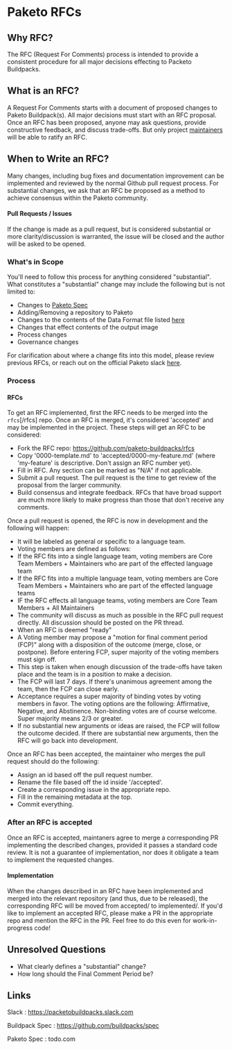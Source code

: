 # Paketo RFCs

## Why RFC?
The RFC (Request For Comments) process is intended to provide a consistent procedure for all major decisions effecting to Packeto Buildpacks.

## What is an RFC?
A Request For Comments starts with a document of proposed changes to Paketo Buildpack(s).
All major decisions must start with an RFC proposal.
Once an RFC has been proposed, anyone may ask questions, provide constructive feedback,
and discuss trade-offs. But only project [maintainers](todo.com) will be able to ratify an RFC.

## When to Write an RFC?
Many changes, including bug fixes and documentation improvement can be implemented and reviewed by the normal
Github pull request process.
For substantial changes, we ask that an RFC be proposed as a method to achieve consensus within the Paketo community.

#### Pull Requests / Issues
If the change is made as a pull request, but is considered substantial or more clarity/discussion is warranted, the issue will be closed and the author will be asked to be opened.

### What's in Scope
You'll need to follow this process for anything considered "substantial".
What constitutes a "substantial" change may include the following but is not limited to:
- Changes to [Paketo Spec](todo.com)
- Adding/Removing a repository to Paketo
- Changes to the contents of the Data Format file listed [here](https://github.com/buildpacks/spec/blob/master/buildpack.md#data-format)
- Changes that effect contents of the output image
- Process changes
- Governance changes

For clarification about where a change fits into this model, please review previous RFCs, or reach
out on the official Paketo slack [here](packetobuildpacks.slack.com).

### Process
#### RFCs
To get an RFC implemented, first the RFC needs to be merged into the `rfcs`[/rfcs] repo. Once an RFC is merged, it's considered 'accepted' and may be implemented in the project. These steps will get an RFC to be considered:

- Fork the RFC repo: <https://github.com/paketo-buildpacks/rfcs>
- Copy '0000-template.md' to 'accepted/0000-my-feature.md' (where 'my-feature' is descriptive. Don't assign an RFC number yet).
- Fill in RFC. Any section can be marked as "N/A" if not applicable.
- Submit a pull request. The pull request is the time to get review of the proposal from the larger community.
- Build consensus and integrate feedback. RFCs that have broad support are much more likely to make progress than those that don't receive any comments.

Once a pull request is opened, the RFC is now in development and the following will happen:

- It will be labeled as general or specific to a language team.
- Voting members are defined as follows:
- If the RFC fits into a single language team, voting members are Core Team Members + Maintainers who are part of the effected language team
- If the RFC fits into a multiple language team, voting members are Core Team Members + Maintainers who are part of the effected language teams
- IF the RFC effects all language teams, voting members are Core Team Members + All Maintainers
- The community will discuss as much as possible in the RFC pull request directly. All discussion should be posted on the PR thread.
- When an RFC is deemed "ready"
- A Voting member may propose a "motion for final comment period (FCP)" along with a disposition of the outcome (merge, close, or postpone). Before entering FCP, super majority of the voting members must sign off.
- This step is taken when enough discussion of the trade-offs have taken place and the team is in a position to make a decision.
- The FCP will last 7 days. If there's unanimous agreement among the team, then the FCP can close early.
- Acceptance requires a super majority of binding votes by voting members in favor. The voting options are the following: Affirmative, Negative, and Abstinence. Non-binding votes are of course welcome. Super majority means 2/3 or greater.
- If no substantial new arguments or ideas are raised, the FCP will follow the outcome decided. If there are substantial new arguments, then the RFC will go back into development.

Once an RFC has been accepted, the maintainer who merges the pull request should do the following:

- Assign an id based off the pull request number.
- Rename the file based off the id inside '/accepted'.
- Create a corresponding issue in the appropriate repo.
- Fill in the remaining metadata at the top.
- Commit everything.

### After an RFC is accepted
Once an RFC is accepted, maintaners agree to merge a corresponding PR implementing the described changes, provided it passes a standard code review.
It is not a guarantee of implementation, nor does it obligate a team to implement the requested changes.

#### Implementation
When the changes described in an RFC have been implemented and merged into the relevant repository (and thus, due to be released),
the corresponding RFC will be moved from accepted/ to implemented/. If you'd like to implement an accepted RFC,
please make a PR in the appropriate repo and mention the RFC in the PR. Feel free to do this even for work-in-progress code!

## Unresolved Questions
[unresolved-questions]: #unresolved-questions

- What clearly defines a "substantial" change?
- How long should the Final Comment Period be?

## Links

Slack : https://packetobuildpacks.slack.com

Buildpack Spec : https://github.com/buildpacks/spec

Paketo Spec : todo.com
